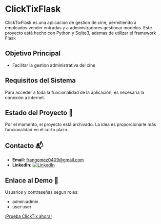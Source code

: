 # ClickTixFlask

ClickTixFlask es una aplicacion de gestion de cine, permitiendo a empleados vender entradas y a administradores gestionar modelos.
Este proyecto está hecho con Python y Sqlite3, ademas de utilizar el framework Flask
## Objetivo Principal
- Facilitar la gestion administrativa del cine

## Requisitos del Sistema

Para acceder a toda la funcionalidad de la aplicación, es necesaria la conexión a internet.

## Estado del Proyecto 🚧

Por el momento, el proyecto está archivado. La idea es proporcionarle más funcionalidad en el corto plazo.

## Contacto 📬

- **Email:** [frangomez0409@gmail.com](mailto:frangomez0409@gmail.com)
- **LinkedIn:** [![LinkedIn](https://img.shields.io/badge/Franco%20G%C3%B3mez%20Delgado-black?style=flat-square&logo=linkedin&logoColor=white)](https://www.linkedin.com/in/francogomezdelgado/)

## Enlace al Demo 🚀
Usuarios y contraseñas segun roles:
- admin:admin
- user:user
  
[¡Prueba ClickTix ahora!](https://clicktixflaskmvp.clicktix.repl.co/)
